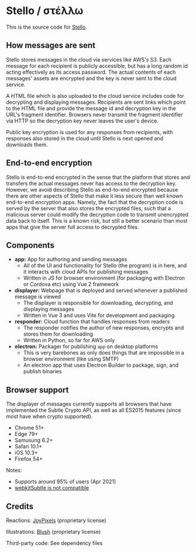 # Stello / στέλλω

This is the source code for [Stello](https://stello.news).


## How messages are sent

Stello stores messages in the cloud via services like AWS's S3. Each message for each recipient is publicly accessible, but has a long random id acting effectively as its access password. The actual contents of each messages' assets are encrypted and the key is never sent to the cloud service.

A HTML file which is also uploaded to the cloud service includes code for decrypting and displaying messages. Recipients are sent links which point to the HTML file and provide the message id and decryption key in the URL's fragment identifier. Browsers never transmit the fragment identifier via HTTP so the decryption key never leaves the user's device.

Public key encryption is used for any responses from recipients, with responses also stored in the cloud until Stello is next opened and downloads them.


## End-to-end encryption

Stello is end-to-end encrypted in the sense that the platform that stores and transfers the actual messages never has access to the decryption key. However, we avoid describing Stello as end-to-end encrypted because there are other aspects of Stello that make it less secure than well known end-to-end encryption apps. Namely, the fact that the decryption code is served by the server that also stores the encrypted files, such that a malicious server could modify the decryption code to transmit unencrypted data back to itself. This is a known risk, but still a better scenario than most apps that give the server full access to decrypted files.


## Components

 - **app:** App for authoring and sending messages
    - All of the UI and functionality for Stello (the program) is in here, and it interacts with cloud APIs for publishing messages
    - Written in JS for browser environment (for packaging with Electron or Cordova etc) using Vue 2 framework
 - **displayer:** Webpage that is deployed and served whenever a published message is viewed
    - The displayer is responsible for downloading, decrypting, and displaying messages
    - Written in Vue 3 and uses Vite for development and packaging
 - **responder:** Cloud function that handles responses from readers
    - The responder notifies the author of new responses, encrypts and stores them for downloading
    - Written in Python, so far for AWS only
 - **electron:** Packager for publishing `app` on desktop platforms
    - This is very barebones as only does things that are impossible in a browser environment (like using SMTP)
    - An electron app that uses Electron Builder to package, sign, and publish binaries


## Browser support

The displayer of messages currently supports all browsers that have implemented the Subtle Crypto API, as well as all ES2015 features (since most have when crypto supported).

 - Chrome 51+
 - Edge 79+
 - Samusung 6.2+
 - Safari 10.1+
 - iOS 10.3+
 - Firefox 54+

Notes:
* Supports around 95% of users (Apr 2021)
* [webkitSubtle is not compatible](https://webkit.org/blog/7790/update-on-web-cryptography/)


## Credits

Reactions: [JoyPixels](https://www.joypixels.com/emoji/animated) (proprietary license)

Illustrations: [Blush](https://blush.design/) (proprietary license)

Third-party code: See dependency files
